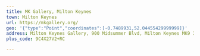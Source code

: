 ```yaml
---
title: MK Gallery, Milton Keynes
town: Milton Keynes
url: https://mkgallery.org/
geo: '{"type":"Point","coordinates":[-0.7489931,52.04455429999999]}'
address: Milton Keynes Gallery, 900 Midsummer Blvd, Milton Keynes MK9 3QA, UK
plus_code: 9C4X27V2+RC

---
```


